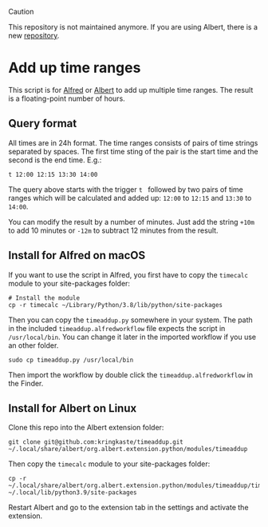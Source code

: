 > [!CAUTION]
> This repository is not maintained anymore. If you are using Albert, there is a new [repository](https://github.com/kringkaste/albert-time-addup).

# Add up time ranges

This script is for [Alfred](https://www.alfredapp.com/) or [Albert](https://albertlauncher.github.io/) to add up multiple time ranges. The result is a floating-point number of hours.

## Query format

All times are in 24h format. The time ranges consists of pairs of time strings separated by spaces. The first time sting of the pair is the start time and the second is the end time. E.g.:

`t 12:00 12:15 13:30 14:00`

The query above starts with the trigger `t ` followed by two pairs of time ranges which will be calculated and added up: `12:00` to `12:15` and `13:30` to `14:00`.

You can modify the result by a number of minutes. Just add the string `+10m` to add 10 minutes or `-12m` to subtract 12 minutes from the result. 

## Install for Alfred on macOS

If you want to use the script in Alfred, you first have to copy the `timecalc` module to your site-packages folder:

```shell
# Install the module
cp -r timecalc ~/Library/Python/3.8/lib/python/site-packages
```

Then you can copy the `timeaddup.py` somewhere in your system. The path in the included `timeaddup.alfredworkflow` file expects the script in `/usr/local/bin`. You can change it later in the imported workflow if you use an other folder.

```shell
sudo cp timeaddup.py /usr/local/bin
```

Then import the workflow by double click the `timeaddup.alfredworkflow` in the Finder.

## Install for Albert on Linux

Clone this repo into the Albert extension folder:

```shell
git clone git@github.com:kringkaste/timeaddup.git ~/.local/share/albert/org.albert.extension.python/modules/timeaddup
```

Then copy the `timecalc` module to your site-packages folder:

```shell
cp -r ~/.local/share/albert/org.albert.extension.python/modules/timeaddup/timecalc ~/.local/lib/python3.9/site-packages
```

Restart Albert and go to the extension tab in the settings and activate the extension.
